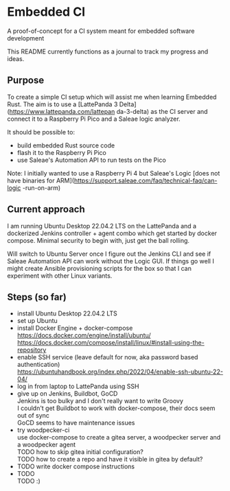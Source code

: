 # Embedded CI
A proof-of-concept for a CI system meant for embedded software development

This README currently functions as a journal to track my progress and ideas.

## Purpose
To create a simple CI setup which will assist me when learning Embedded Rust.
The aim is to use a [LattePanda 3 Delta](https://www.lattepanda.com/lattepan
da-3-delta) as the CI server and connect it to a Raspberry Pi Pico and a Saleae
logic analyzer.

It should be possible to:
* build embedded Rust source code
* flash it to the Raspberry Pi Pico
* use Saleae's Automation API to run tests on the Pico

Note: I initially wanted to use a Raspberry Pi 4 but Saleae's Logic [does not
have binaries for ARM](https://support.saleae.com/faq/technical-faq/can-logic
-run-on-arm)

## Current approach
I am running Ubuntu Desktop 22.04.2 LTS on the LattePanda and a dockerized
Jenkins controller + agent combo which get started by docker compose. Minimal
security to begin with, just get the ball rolling.

Will switch to Ubuntu Server once I figure out the Jenkins CLI and see if Saleae
Automation API can work without the Logic GUI. If things go well I might create
Ansible provisioning scripts for the box so that I can experiment with other
Linux variants.

## Steps (so far)
- install Ubuntu Desktop 22.04.2 LTS
- set up Ubuntu
- install Docker Engine + docker-compose  
  https://docs.docker.com/engine/install/ubuntu/  
  https://docs.docker.com/compose/install/linux/#install-using-the-repository
- enable SSH service (leave default for now, aka password based authentication)  
  https://ubuntuhandbook.org/index.php/2022/04/enable-ssh-ubuntu-22-04/
- log in from laptop to LattePanda using SSH
- give up on Jenkins, Buildbot, GoCD  
  Jenkins is too bulky and I don't really want to write Groovy  
  I couldn't get Buildbot to work with docker-compose, their docs seem out of sync  
  GoCD seems to have maintenance issues
- try woodpecker-ci  
  use docker-compose to create a gitea server, a woodpecker server and a woodpecker agent  
  TODO how to skip gitea initial configuration?  
  TODO how to create a repo and have it visible in gitea by default?
- TODO write docker compose instructions
- TODO  
  TODO :)
